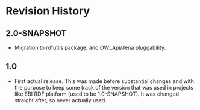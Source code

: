 # Revision History

## 2.0-SNAPSHOT

  * Migration to rdfutils package, and OWLApi/Jena pluggability. 

## 1.0

  * First actual release. This was made before substantial changes and with the purpose to keep some 
  track of the version that was used in projects like EBI RDF platform (used to be 1.0-SNAPSHOT). It was 
  changed straight after, so never actually used.
  